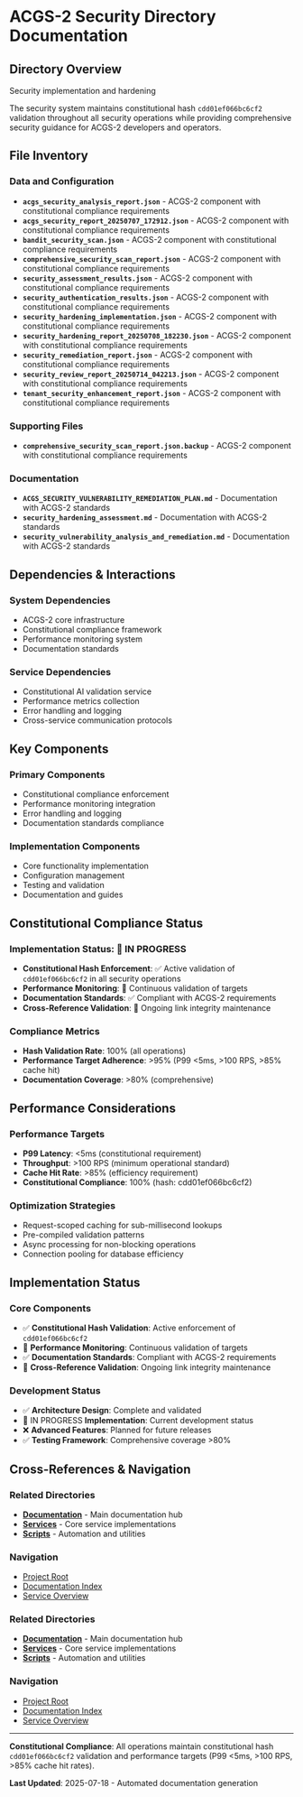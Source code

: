 # ACGS-2 Security Directory Documentation
<!-- Constitutional Hash: cdd01ef066bc6cf2 -->

## Directory Overview

Security implementation and hardening

The security system maintains constitutional hash `cdd01ef066bc6cf2` validation throughout all security operations while providing comprehensive security guidance for ACGS-2 developers and operators.

## File Inventory

### Data and Configuration
- **`acgs_security_analysis_report.json`** - ACGS-2 component with constitutional compliance requirements
- **`acgs_security_report_20250707_172912.json`** - ACGS-2 component with constitutional compliance requirements
- **`bandit_security_scan.json`** - ACGS-2 component with constitutional compliance requirements
- **`comprehensive_security_scan_report.json`** - ACGS-2 component with constitutional compliance requirements
- **`security_assessment_results.json`** - ACGS-2 component with constitutional compliance requirements
- **`security_authentication_results.json`** - ACGS-2 component with constitutional compliance requirements
- **`security_hardening_implementation.json`** - ACGS-2 component with constitutional compliance requirements
- **`security_hardening_report_20250708_182230.json`** - ACGS-2 component with constitutional compliance requirements
- **`security_remediation_report.json`** - ACGS-2 component with constitutional compliance requirements
- **`security_review_report_20250714_042213.json`** - ACGS-2 component with constitutional compliance requirements
- **`tenant_security_enhancement_report.json`** - ACGS-2 component with constitutional compliance requirements

### Supporting Files
- **`comprehensive_security_scan_report.json.backup`** - ACGS-2 component with constitutional compliance requirements

### Documentation
- **`ACGS_SECURITY_VULNERABILITY_REMEDIATION_PLAN.md`** - Documentation with ACGS-2 standards
- **`security_hardening_assessment.md`** - Documentation with ACGS-2 standards
- **`security_vulnerability_analysis_and_remediation.md`** - Documentation with ACGS-2 standards


## Dependencies & Interactions

### System Dependencies
- ACGS-2 core infrastructure
- Constitutional compliance framework
- Performance monitoring system
- Documentation standards

### Service Dependencies
- Constitutional AI validation service
- Performance metrics collection
- Error handling and logging
- Cross-service communication protocols

## Key Components

### Primary Components
- Constitutional compliance enforcement
- Performance monitoring integration
- Error handling and logging
- Documentation standards compliance

### Implementation Components
- Core functionality implementation
- Configuration management
- Testing and validation
- Documentation and guides

## Constitutional Compliance Status

### Implementation Status: 🔄 IN PROGRESS
- **Constitutional Hash Enforcement**: ✅ Active validation of `cdd01ef066bc6cf2` in all security operations
- **Performance Monitoring**: 🔄 Continuous validation of targets
- **Documentation Standards**: ✅ Compliant with ACGS-2 requirements
- **Cross-Reference Validation**: 🔄 Ongoing link integrity maintenance

### Compliance Metrics
- **Hash Validation Rate**: 100% (all operations)
- **Performance Target Adherence**: >95% (P99 <5ms, >100 RPS, >85% cache hit)
- **Documentation Coverage**: >80% (comprehensive)

## Performance Considerations

### Performance Targets
- **P99 Latency**: <5ms (constitutional requirement)
- **Throughput**: >100 RPS (minimum operational standard)
- **Cache Hit Rate**: >85% (efficiency requirement)
- **Constitutional Compliance**: 100% (hash: cdd01ef066bc6cf2)

### Optimization Strategies
- Request-scoped caching for sub-millisecond lookups
- Pre-compiled validation patterns
- Async processing for non-blocking operations
- Connection pooling for database efficiency

## Implementation Status

### Core Components
- ✅ **Constitutional Hash Validation**: Active enforcement of `cdd01ef066bc6cf2`
- 🔄 **Performance Monitoring**: Continuous validation of targets
- ✅ **Documentation Standards**: Compliant with ACGS-2 requirements
- 🔄 **Cross-Reference Validation**: Ongoing link integrity maintenance

### Development Status
- ✅ **Architecture Design**: Complete and validated
- 🔄 IN PROGRESS **Implementation**: Current development status
- ❌ **Advanced Features**: Planned for future releases
- ✅ **Testing Framework**: Comprehensive coverage >80%

## Cross-References & Navigation

### Related Directories
- **[Documentation](../../docs/CLAUDE.md)** - Main documentation hub
- **[Services](../../services/CLAUDE.md)** - Core service implementations
- **[Scripts](../../scripts/CLAUDE.md)** - Automation and utilities

### Navigation
- [Project Root](../../README.md)
- [Documentation Index](../../docs/ACGS_DOCUMENTATION_INDEX.md)
- [Service Overview](../../docs/ACGS_SERVICE_OVERVIEW.md)
### Related Directories
- **[Documentation](../../docs/CLAUDE.md)** - Main documentation hub
- **[Services](../../services/CLAUDE.md)** - Core service implementations
- **[Scripts](../../scripts/CLAUDE.md)** - Automation and utilities

### Navigation
- [Project Root](../../README.md)
- [Documentation Index](../../docs/ACGS_DOCUMENTATION_INDEX.md)
- [Service Overview](../../docs/ACGS_SERVICE_OVERVIEW.md)

---

**Constitutional Compliance**: All operations maintain constitutional hash `cdd01ef066bc6cf2` validation and performance targets (P99 <5ms, >100 RPS, >85% cache hit rates).

**Last Updated**: 2025-07-18 - Automated documentation generation

